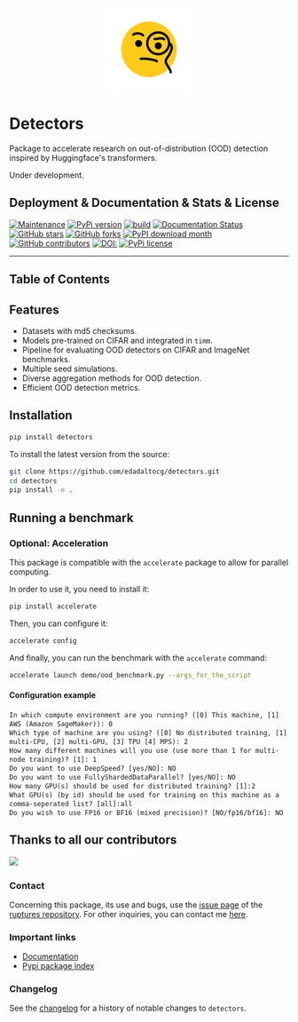 <p align="center">
    <br>
    <img src="_static/face-with-monocle.svg" width="150" height="150" />
    <br>
</p>

# Detectors

Package to accelerate research on out-of-distribution (OOD) detection inspired by Huggingface's transformers.

Under development.

## Deployment & Documentation & Stats & License

[![Maintenance](https://img.shields.io/badge/Maintained%3F-yes-green.svg)](https://github.com/edadaltocg/detectors/graphs/commit-activity)
[![PyPi version](https://badgen.net/pypi/v/pip/)](https://pypi.org/project/pip)
[![build](https://github.com/edadaltocg/detectors/actions/workflows/python-package.yml/badge.svg)](https://github.com/edadaltocg/detectors/actions/workflows/python-package.yml)
[![Documentation Status](https://readthedocs.org/projects/ansicolortags/badge/?version=latest)](http://ansicolortags.readthedocs.io/?badge=latest)
[![GitHub stars](https://img.shields.io/github/stars/edadaltocg/detectors.svg?style=social&label=Star&maxAge=2592000)](https://GitHub.com/edadaltocg/detectors/stargazers/)
[![GitHub forks](https://badgen.net/github/forks/edadaltocg/detectors/)](https://github.com/edadaltocg/detectors/network/)
[![PyPI download month](https://img.shields.io/pypi/dm/ansicolortags.svg)](https://pypi.python.org/pypi/ansicolortags/)
[![GitHub contributors](https://img.shields.io/github/contributors/Naereen/badges.svg)](https://GitHub.com/Naereen/badges/graphs/contributors/)
[![DOI:](https://zenodo.org/badge/DOI/.svg)](https://doi.org/)
[![PyPi license](https://badgen.net/pypi/license/pip/)](https://pypi.org/project/pip/)

-----

## Table of Contents

<!--
## Examples

```python
``` -->

## Features

- Datasets with md5 checksums.
- Models pre-trained on CIFAR and integrated in `timm`.
- Pipeline for evaluating OOD detectors on CIFAR and ImageNet benchmarks.
- Multiple seed simulations.
- Diverse aggregation methods for OOD detection.
- Efficient OOD detection metrics.

## Installation

```bash
pip install detectors
```

To install the latest version from the source:

```bash
git clone https://github.com/edadaltocg/detectors.git
cd detectors
pip install -e .
```

## Running a benchmark

### Optional: Acceleration

This package is compatible with the `accelerate` package to allow for parallel computing.

In order to use it, you need to install it:

```bash
pip install accelerate
```

Then, you can configure it:

```bash
accelerate config
```

And finally, you can run the benchmark with the `accelerate` command:

```bash
accelerate launch demo/ood_benchmark.py --args_for_the_script
```

#### Configuration example

```text
In which compute environment are you running? ([0] This machine, [1] AWS (Amazon SageMaker)): 0
Which type of machine are you using? ([0] No distributed training, [1] multi-CPU, [2] multi-GPU, [3] TPU [4] MPS): 2
How many different machines will you use (use more than 1 for multi-node training)? [1]: 1
Do you want to use DeepSpeed? [yes/NO]: NO
Do you want to use FullyShardedDataParallel? [yes/NO]: NO
How many GPU(s) should be used for distributed training? [1]:2
What GPU(s) (by id) should be used for training on this machine as a comma-seperated list? [all]:all
Do you wish to use FP16 or BF16 (mixed precision)? [NO/fp16/bf16]: NO
```

## Thanks to all our contributors

<a href="https://github.com/edadaltocg/detectors/graphs/contributors">
  <img src="https://contributors-img.web.app/image?repo=edadaltocg/detectors" />
</a>

### Contact

Concerning this package, its use and bugs, use the [issue page](https://github.com/edadaltocg/detectors/issues) of the [ruptures repository](https://github.com/edadaltocg/detectors). For other inquiries, you can contact me [here](https://edadaltocg.github.io/contact/).

### Important links

- [Documentation](http://detectors.readthedocs.io/)
- [Pypi package index](https://pypi.python.org/pypi/detectors)

### Changelog

See the [changelog](https://github.com/edadaltocg/detectors/blob/master/CHANGELOG.md) for a history of notable changes to `detectors`.

<!-- ## TODO

- Pipeline for generating results table.

## Contributing

## Citing detectors

```bibtex
``` -->